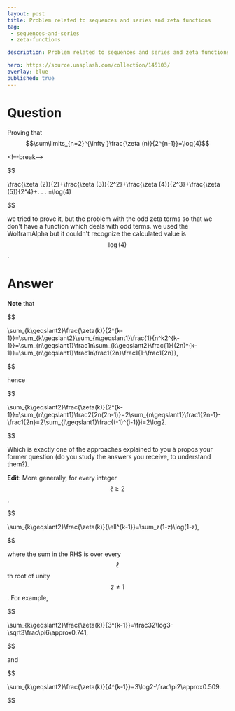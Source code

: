 ```yaml
---
layout: post
title: Problem related to sequences and series and zeta functions
tag:
 - sequences-and-series
 - zeta-functions

description: Problem related to sequences and series and zeta functions

hero: https://source.unsplash.com/collection/145103/
overlay: blue 
published: true
---
```


# Question 

Proving that $$\sum\limits_{n=2}^{\infty }\frac{\zeta (n)}{2^{n-1}}=\log(4)$$

<!–-break-–>





$$

\frac{\zeta (2)}{2}+\frac{\zeta (3)}{2^2}+\frac{\zeta (4)}{2^3}+\frac{\zeta (5)}{2^4}+.
.
.
=\log(4)

$$



we tried to prove it, but the problem with the odd zeta terms so that we don't have a function   which deals with odd terms.
we used the WolframAlpha but it couldn't recognize the calculated value is $$\log(4)$$.


# Answer 




**Note** that 

$$

\sum_{k\geqslant2}\frac{\zeta(k)}{2^{k-1}}=\sum_{k\geqslant2}\sum_{n\geqslant1}\frac{1}{n^k2^{k-1}}=\sum_{n\geqslant1}\frac1n\sum_{k\geqslant2}\frac{1}{(2n)^{k-1}}=\sum_{n\geqslant1}\frac1n\frac1{2n}\frac1{1-\frac1{2n}},

$$

 hence 

$$

\sum_{k\geqslant2}\frac{\zeta(k)}{2^{k-1}}=\sum_{n\geqslant1}\frac2{2n(2n-1)}=2\sum_{n\geqslant1}\frac1{2n-1}-\frac1{2n}=2\sum_{i\geqslant1}\frac{(-1)^{i-1}}i=2\log2.

$$

 Which is exactly one of the approaches explained to you à propos your former question (do you study the answers you receive, to understand them?).


**Edit**: More generally, for every integer $$\ell\geqslant2$$, 

$$

\sum_{k\geqslant2}\frac{\zeta(k)}{\ell^{k-1}}=\sum_z(1-z)\log(1-z),

$$

 where the sum in the RHS is over every $$\ell$$th root of unity $$z\ne1$$. For example, 

$$

\sum_{k\geqslant2}\frac{\zeta(k)}{3^{k-1}}=\frac32\log3-\sqrt3\frac\pi6\approx0.741,

$$

 and 

$$

\sum_{k\geqslant2}\frac{\zeta(k)}{4^{k-1}}=3\log2-\frac\pi2\approx0.509.

$$



